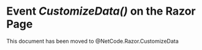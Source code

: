 
# Event _CustomizeData()_ on the Razor Page

This document has been moved to @NetCode.Razor.CustomizeData